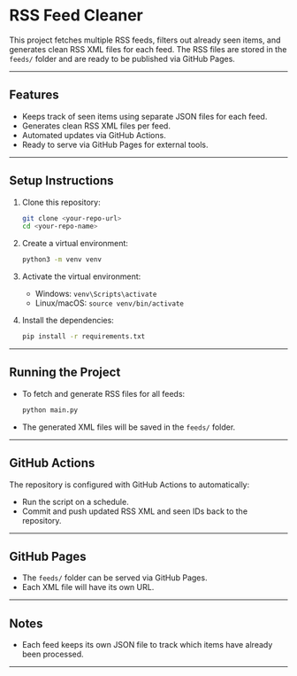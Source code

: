 # RSS Feed Cleaner

This project fetches multiple RSS feeds, filters out already seen items, and generates clean RSS XML files for each feed. The RSS files are stored in the `feeds/` folder and are ready to be published via GitHub Pages.

---

## Features

- Keeps track of seen items using separate JSON files for each feed.
- Generates clean RSS XML files per feed.
- Automated updates via GitHub Actions.
- Ready to serve via GitHub Pages for external tools.

---

## Setup Instructions

1. Clone this repository:

    ```bash
    git clone <your-repo-url>
    cd <your-repo-name>
    ```

2. Create a virtual environment:

    ```bash
    python3 -m venv venv
    ```

3. Activate the virtual environment:

    - Windows: `venv\Scripts\activate`
    - Linux/macOS: `source venv/bin/activate`

4. Install the dependencies:

    ```bash
    pip install -r requirements.txt
    ```

---

## Running the Project

- To fetch and generate RSS files for all feeds:

    ```bash
    python main.py
    ```

- The generated XML files will be saved in the `feeds/` folder.

---

## GitHub Actions

The repository is configured with GitHub Actions to automatically:

- Run the script on a schedule.
- Commit and push updated RSS XML and seen IDs back to the repository.

---

## GitHub Pages

- The `feeds/` folder can be served via GitHub Pages.
- Each XML file will have its own URL.

---

## Notes

- Each feed keeps its own JSON file to track which items have already been processed.

---
